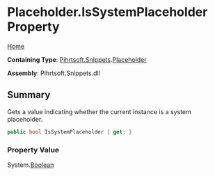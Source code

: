 # Placeholder\.IsSystemPlaceholder Property

[Home](../../../../README.md)

**Containing Type**: [Pihrtsoft.Snippets](../../README.md)\.[Placeholder](../README.md)

**Assembly**: Pihrtsoft\.Snippets\.dll

## Summary

Gets a value indicating whether the current instance is a system placeholder\.

```csharp
public bool IsSystemPlaceholder { get; }
```

### Property Value

System\.[Boolean](https://docs.microsoft.com/en-us/dotnet/api/system.boolean)

